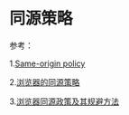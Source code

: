 # 同源策略

参考：

1.[Same-origin policy](https://en.wikipedia.org/wiki/Same-origin_policy)

2.[浏览器的同源策略](https://developer.mozilla.org/zh-CN/docs/Web/Security/Same-origin_policy)

3.[浏览器同源政策及其规避方法](https://www.ruanyifeng.com/blog/2016/04/same-origin-policy.html)
